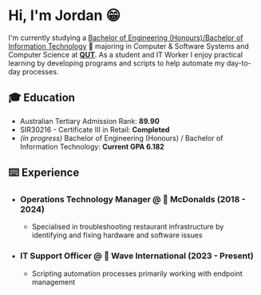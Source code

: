 <!DOCTYPE html>
<html lang="en">
<body>
<h1>Hi, I'm Jordan 😁</h1>
<p>I'm currently studying a <a href="https://www.qut.edu.au/courses/bachelor-of-engineering-honours-bachelor-of-information-technology">Bachelor of Engineering (Honours)/Bachelor of Information Technology</a> 🤖 majoring in Computer & Software Systems and Computer Science at <a href="https://www.qut.edu.au"><b>QUT</b></a>. As a student and IT Worker I enjoy practical learning by developing programs and scripts to help automate my day-to-day processes.</p>
<h2>🎓 Education</h2>
<ul>
  <li>Australian Tertiary Admission Rank: <b>89.90</b></li>
  <li>SIR30216 - Certificate III in Retail: <b>Completed</b></li>
  <li><i>(in progress)</i> Bachelor of Engineering (Honours) / Bachelor of Information Technology: <b>Current GPA 6.182</b></li>
</ul>
<h2>⌨️ Experience</h2>
<ul>
<li><h3>Operations Technology Manager @ 🍟 McDonalds (2018 - 2024)</h3>
  <ul><li>Specialised in troubleshooting restaurant infrastructure by identifying and fixing hardware and software issues</li></ul></li>
<li><h3>IT Support Officer @ 🌊 Wave International (2023 - Present)</h3>
  <ul><li>Scripting automation processes primarily working with endpoint management</li></ul></li>
</ul>
</body>
</html>

